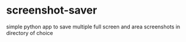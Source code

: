 # screenshot-saver
simple python app to save multiple full screen and area screenshots in directory of choice 

